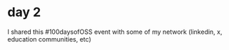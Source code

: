 # day 2

I shared this #100daysofOSS event with some of my network (linkedin, x, education communities, etc)